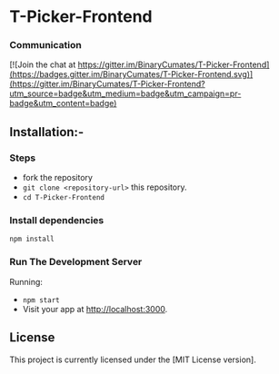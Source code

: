 # T-Picker-Frontend

### Communication
[![Join the chat at https://gitter.im/BinaryCumates/T-Picker-Frontend](https://badges.gitter.im/BinaryCumates/T-Picker-Frontend.svg)](https://gitter.im/BinaryCumates/T-Picker-Frontend?utm_source=badge&utm_medium=badge&utm_campaign=pr-badge&utm_content=badge)


## Installation:-
### Steps
*  fork the repository
* `git clone <repository-url>` this repository.
* `cd T-Picker-Frontend`

### Install dependencies
```
npm install
```
### Run The Development Server

Running:
-   `npm start`
-   Visit your app at [http://localhost:3000](http://localhost:3000).


## License

This project is currently licensed under the [MIT License version].
